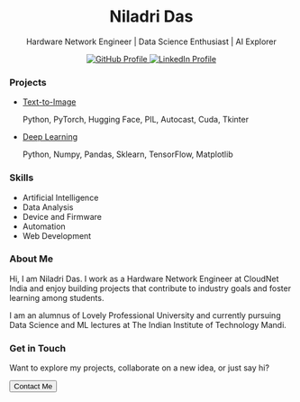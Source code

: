 <!-- GitHub Theme -->
<div align="center">
  <h1>Niladri Das</h1>
  <p>Hardware Network Engineer | Data Science Enthusiast | AI Explorer</p>
  <a href="https://github.com/niladrridas" target="_blank">
    <img src="https://img.shields.io/badge/GitHub-%40niladrridas-239a3b.svg" alt="GitHub Profile">
  </a>
  <a href="https://www.linkedin.com/in/niladrridas/" target="_blank">
    <img src="https://img.shields.io/badge/LinkedIn-%40niladrridas-0c66c3.svg" alt="LinkedIn Profile">
  </a>
</div>

<!-- Projects Section -->
### Projects
<ul>
  <li>
    <a href="https://github.com/niladrridas/text-to-image" target="_blank">
      Text-to-Image
    </a>
    <p>Python, PyTorch, Hugging Face, PIL, Autocast, Cuda, Tkinter</p>
  </li>
  <li>
    <a href="https://github.com/niladrridas/deeplearning" target="_blank">
      Deep Learning
    </a>
    <p>Python, Numpy, Pandas, Sklearn, TensorFlow, Matplotlib</p>
  </li>
  <!-- Add more projects here -->
</ul>

<!-- Skills Section -->
### Skills
<ul>
  <li>Artificial Intelligence</li>
  <li>Data Analysis</li>
  <li>Device and Firmware</li>
  <li>Automation</li>
  <li>Web Development</li>
  <!-- Add more skills here -->
</ul>

<!-- About Me Section -->
### About Me
<p>Hi, I am Niladri Das. I work as a Hardware Network Engineer at CloudNet India and enjoy building projects that contribute to industry goals and foster learning among students.</p>
<p>I am an alumnus of Lovely Professional University and currently pursuing Data Science and ML lectures at The Indian Institute of Technology Mandi.</p>

<!-- Call-to-Action Section -->
### Get in Touch
<p>Want to explore my projects, collaborate on a new idea, or just say hi?</p>
<a href="mailto:niladrridas1@gmail.com" target="_blank">
  <button>Contact Me</button>
</a>
